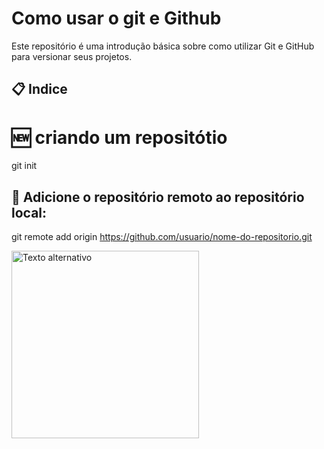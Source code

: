 # Como usar o git e Github

Este repositório é uma introdução básica sobre como utilizar Git e GitHub para versionar seus projetos.

## 📋 Indice


# 🆕 criando um repositótio

git init

## 🔄 Adicione o repositório remoto ao repositório local:

git remote add origin https://github.com/usuario/nome-do-repositorio.git


<img src="https://inklysaraujo.com.br/wp-content/uploads/2022/10/git-vs-github.png" alt="Texto alternativo" width="300"/>
